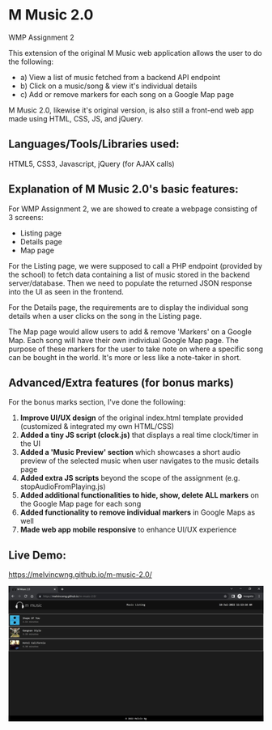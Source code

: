 # M Music 2.0

WMP Assignment 2

This extension of the original M Music web application allows the user to do the following:

- a) View a list of music fetched from a backend API endpoint
- b) Click on a music/song & view it's individual details
- c) Add or remove markers for each song on a Google Map page

M Music 2.0, likewise it's original version, is also still a front-end web app made using HTML, CSS, JS, and jQuery.

## Languages/Tools/Libraries used:

HTML5, CSS3, Javascript, jQuery (for AJAX calls)

## Explanation of M Music 2.0's basic features:

For WMP Assignment 2, we are showed to create a webpage consisting of 3 screens:

- Listing page
- Details page
- Map page

For the Listing page, we were supposed to call a PHP endpoint (provided by the school) to fetch data containing a list of music stored in the backend server/database. Then we need to populate the returned JSON response into the UI as seen in the frontend.

For the Details page, the requirements are to display the individual song details when a user clicks on the song in the Listing page.

The Map page would allow users to add & remove 'Markers' on a Google Map. Each song will have their own individual Google Map page. The purpose of these markers for the user to take note on where a specific song can be bought in the world. It's more or less like a note-taker in short.

## Advanced/Extra features (for bonus marks)

For the bonus marks section, I've done the following:

1. **Improve UI/UX design** of the original index.html template provided (customized & integrated my own HTML/CSS)
2. **Added a tiny JS script (clock.js)** that displays a real time clock/timer in the UI
3. **Added a 'Music Preview' section** which showcases a short audio preview of the selected music when user navigates to the music details page
4. **Added extra JS scripts** beyond the scope of the assignment (e.g. stopAudioFromPlaying.js)
5. **Added additional functionalities to hide, show, delete ALL markers** on the Google Map page for each song
6. **Added functionality to remove individual markers** in Google Maps as well
7. **Made web app mobile responsive** to enhance UI/UX experience

## Live Demo:

https://melvincwng.github.io/m-music-2.0/

<img src="./assets/img/demo.jpg" />
